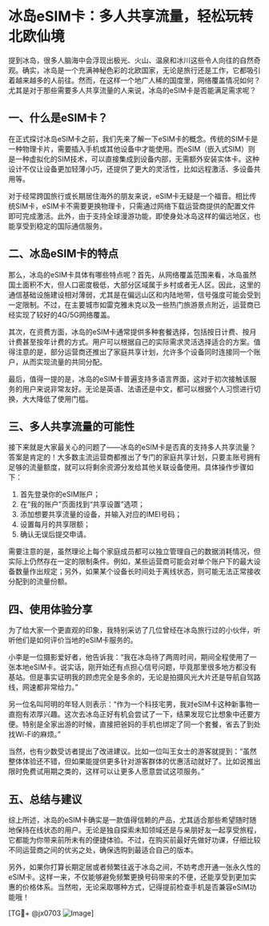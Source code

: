 # 冰岛eSIM卡：多人共享流量，轻松玩转北欧仙境

提到冰岛，很多人脑海中会浮现出极光、火山、温泉和冰川这些令人向往的自然奇观。确实，冰岛是一个充满神秘色彩的北欧国家，无论是旅行还是工作，它都吸引着越来越多的人前往。然而，在这样一个地广人稀的国度里，网络覆盖情况如何？尤其是对于那些需要多人共享流量的人来说，冰岛的eSIM卡是否能满足需求呢？

## 一、什么是eSIM卡？

在正式探讨冰岛eSIM卡之前，我们先来了解一下eSIM卡的概念。传统的SIM卡是一种物理卡片，需要插入手机或其他设备中才能使用。而eSIM（嵌入式SIM）则是一种虚拟化的SIM技术，可以直接集成到设备内部，无需额外安装实体卡。这种设计不仅让设备更加轻薄小巧，还提供了更大的灵活性，比如远程激活、多设备共用等。

对于经常跨国旅行或长期居住海外的朋友来说，eSIM卡无疑是一个福音。相比传统SIM卡，eSIM卡不需要更换物理卡，只需通过网络下载运营商提供的配置文件即可完成激活。此外，由于支持全球漫游功能，即使身处冰岛这样的偏远地区，也能享受到稳定的国际通信服务。

## 二、冰岛eSIM卡的特点

那么，冰岛的eSIM卡具体有哪些特点呢？首先，从网络覆盖范围来看，冰岛虽然国土面积不大，但人口密度极低，大部分区域属于乡村或者无人区。因此，这里的通信基础设施建设相对薄弱，尤其是在偏远山区和内陆地带，信号强度可能会受到一定限制。不过，在主要城市如雷克雅未克以及一些热门旅游景点附近，运营商已经实现了较好的4G/5G网络覆盖。

其次，在资费方面，冰岛的eSIM卡通常提供多种套餐选择，包括按日计费、按月计费甚至按年计费的方式。用户可以根据自己的实际需求灵活选择适合的方案。值得注意的是，部分运营商还推出了家庭共享计划，允许多个设备同时连接同一个账户，从而实现流量的共同分配。

最后，值得一提的是，冰岛的eSIM卡普遍支持多语言界面，这对于初次接触该服务的用户来说非常友好。无论是英语、法语还是中文，都可以根据个人习惯进行切换，大大降低了使用门槛。

## 三、多人共享流量的可能性

接下来就是大家最关心的问题了——冰岛的eSIM卡是否真的支持多人共享流量？答案是肯定的！大多数主流运营商都推出了专门的家庭共享计划，只要主账号拥有足够的流量额度，就可以将剩余资源分发给其他关联设备使用。具体操作步骤如下：

1. 首先登录你的eSIM账户；
2. 在“我的账户”页面找到“共享设置”选项；
3. 添加想要共享流量的设备，并输入对应的IMEI号码；
4. 设置每月的共享限额；
5. 确认无误后提交申请。

需要注意的是，虽然理论上每个家庭成员都可以独立管理自己的数据消耗情况，但实际上仍然存在一定的限制条件。例如，某些运营商可能会对单个账户下的最大设备数量作出规定；另外，如果某个设备长时间处于离线状态，则可能无法正常接收分配到的流量份额。

## 四、使用体验分享

为了给大家一个更直观的印象，我特别采访了几位曾经在冰岛旅行过的小伙伴，听听他们是如何评价当地的eSIM卡服务的。

小李是一位摄影爱好者，他告诉我：“我在冰岛待了两周时间，期间全程使用了一张本地eSIM卡。说实话，刚开始还有点担心信号问题，毕竟那里很多地方都没有基站。但是事实证明我的顾虑完全是多余的，无论是拍摄风光大片还是导航自驾路线，网速都非常给力。”

另一位名叫阿明的年轻人则表示：“作为一个科技宅男，我对eSIM卡这种新事物一直抱有浓厚兴趣。这次去冰岛正好有机会尝试了一下，结果发现它比想象中还要方便。特别是全家出游的时候，直接把爸妈的手机也绑定了同一个套餐，省去了到处找Wi-Fi的麻烦。”

当然，也有少数受访者提出了改进建议。比如一位叫王女士的游客就提到：“虽然整体体验还不错，但如果能提供更多针对游客群体的优惠活动就好了。比如说推出限时免费试用期之类的，这样可以让更多人愿意尝试这项服务。”

## 五、总结与建议

综上所述，冰岛的eSIM卡确实是一款值得信赖的产品，尤其适合那些希望随时随地保持在线状态的用户。无论是独自探索未知领域还是与亲朋好友一起享受旅程，它都能为你带来前所未有的便捷体验。不过，在购买前最好先做好功课，仔细比较不同运营商之间的优劣之处，确保选购到最适合自己的版本。

另外，如果你打算长期定居或者频繁往返于冰岛之间，不妨考虑开通一张永久性的eSIM卡。这样一来，不仅能够避免频繁更换号码带来的不便，还能享受到更加实惠的价格体系。当然啦，无论采取哪种方式，记得提前检查手机是否兼容eSIM功能哦！

[TG💪+ @jx0703 ![Image](https://github.com/user-attachments/assets/dbca1d08-cadb-493c-b0ec-ad6f7a83f270)]